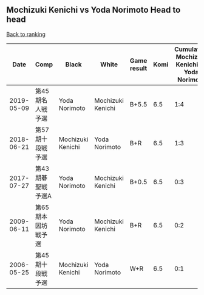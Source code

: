 ## Mochizuki Kenichi vs Yoda Norimoto Head to head

[Back to ranking](../../index.md)




| **Date** | **Comp** | **Black** | **White** | **Game result** | **Komi** | **Cumulative Mochizuki Kenichi vs Yoda Norimoto** | **Mochizuki Kenichi streak** | **Yoda Norimoto streak** | 
| --- | --- | --- | --- | --- | --- | --- | --- | --- |
| 2019-05-09 | 第45期名人戦予選 | Yoda Norimoto | Mochizuki Kenichi | B+5.5 | 6.5 | 1:4 | 0 | 1 | 
| 2018-06-21 | 第57期十段戦予選 | Mochizuki Kenichi | Yoda Norimoto | B+R | 6.5 | 1:3 | 1 | 0 | 
| 2017-07-27 | 第43期碁聖戦　予選A | Yoda Norimoto | Mochizuki Kenichi | B+0.5 | 6.5 | 0:3 | 0 | 3 | 
| 2009-06-11 | 第65期本因坊戦予選 | Yoda Norimoto | Mochizuki Kenichi | B+R | 6.5 | 0:2 | 0 | 2 | 
| 2006-05-25 | 第45期十段戦予選 | Mochizuki Kenichi | Yoda Norimoto | W+R | 6.5 | 0:1 | 0 | 1 |




